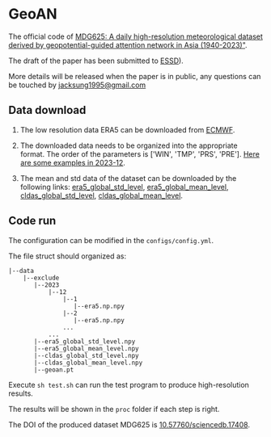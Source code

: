 # GeoAN
The official code of [MDG625: A daily high-resolution meteorological dataset derived by geopotential-guided attention network in Asia (1940-2023)"]().

The draft of the paper has been submitted to [ESSD](https://essd.copernicus.org/)).

More details will be released when the paper is in public, any questions can be touched by jacksung1995@gmail.com
## Data download

1. The low resolution data ERA5 can be downloaded from [ECMWF](https://cds.climate.copernicus.eu/cdsapp#!/dataset/reanalysis-era5-single-levels?tab=form).

2. The downloaded data needs to be organized into the appropriate format. The order of the parameters is ['WIN', 'TMP', 'PRS', 'PRE'].
[Here are some examples in 2023-12](https://drive.google.com/file/d/1ExjsISNm1bWdUimhNEhu6duJRq9ejsoW/view?usp=drive_link).

4. The mean and std data of the dataset can be downloaded by the following links:
[era5_global_std_level](https://drive.google.com/file/d/1V-xV6QbjRalvtVsA04A6LOXWmvhbuUDR/view?usp=drive_link), 
[era5_global_mean_level](https://drive.google.com/file/d/1qQQcfz9RQyW_KcKq_PH9_uWDfOz-mKMl/view?usp=drive_link), 
[cldas_global_std_level](https://drive.google.com/file/d/1lCGvOzFT00DyVekyq4L4N-8Ymx_RqqFP/view?usp=drive_link), 
[cldas_global_mean_level](https://drive.google.com/file/d/1QUxpgzHc14S4zbEORBRYeJin3pWZ-Mxy/view?usp=drive_link).
## Code run
The configuration can be modified in the `configs/config.yml`.

The file struct should organized as:
```
|--data
    |--exclude
       |--2023
           |--12
               |--1
                  |--era5.np.npy
               |--2
                  |--era5.np.npy
               ...
           ...
       |--era5_global_std_level.npy
       |--era5_global_mean_level.npy
       |--cldas_global_std_level.npy
       |--cldas_global_mean_level.npy
       |--geoan.pt
```
Execute `sh test.sh` can run the test program to produce high-resolution results.

The results will be shown in the `proc` folder if each step is right.

The DOI of the produced dataset MDG625 is [10.57760/sciencedb.17408](https://doi.org/10.57760/sciencedb.17408).
